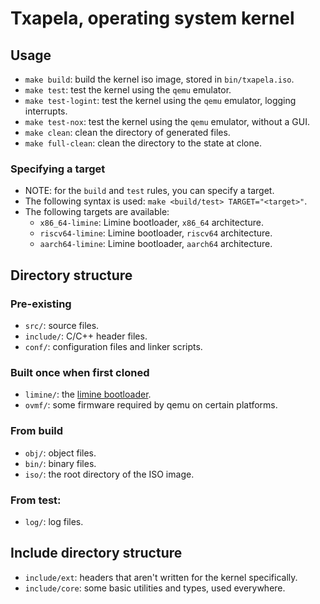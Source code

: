 # Txapela, operating system kernel
## Usage
- `make build`: build the kernel iso image, stored in `bin/txapela.iso`.
- `make test`: test the kernel using the `qemu` emulator.
- `make test-logint`: test the kernel using the `qemu` emulator, logging interrupts.
- `make test-nox`: test the kernel using the `qemu` emulator, without a GUI.
- `make clean`: clean the directory of generated files.
- `make full-clean`: clean the directory to the state at clone.
### Specifying a target
- NOTE: for the `build` and `test` rules, you can specify a target.
- The following syntax is used: `make <build/test> TARGET="<target>"`.
- The following targets are available:
    - `x86_64-limine`: Limine bootloader, `x86_64` architecture.
    - `riscv64-limine`: Limine bootloader, `riscv64` architecture.
    - `aarch64-limine`: Limine bootloader, `aarch64` architecture.
## Directory structure
### Pre-existing
- `src/`: source files.
- `include/`: C/C++ header files.
- `conf/`: configuration files and linker scripts.
### Built once when first cloned
- `limine/`: the [limine bootloader](https://github.com/limine-bootloader/limine).
- `ovmf/`: some firmware required by qemu on certain platforms. 
### From build
- `obj/`: object files.
- `bin/`: binary files.
- `iso/`: the root directory of the ISO image.
### From test:
- `log/`: log files.
## Include directory structure
- `include/ext`: headers that aren't written for the kernel specifically.
- `include/core`: some basic utilities and types, used everywhere.
